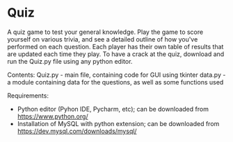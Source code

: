 # Quiz
A quiz game to test your general knowledge.
Play the game to score yourself on various trivia, and see a detailed outline of how you've performed on each question. Each player has their own table of results that are updated each time they play.
To have a crack at the quiz, download and run the Quiz.py file using any python editor. 


Contents:
Quiz.py - main file, containing code for GUI using tkinter
data.py - a module containing data for the questions, as well as some functions used

Requirements:
 - Python editor (Pyhon IDE, Pycharm, etc); can be downloaded from https://www.python.org/
 - Installation of MySQL with python extension; can be downloaded from https://dev.mysql.com/downloads/mysql/
